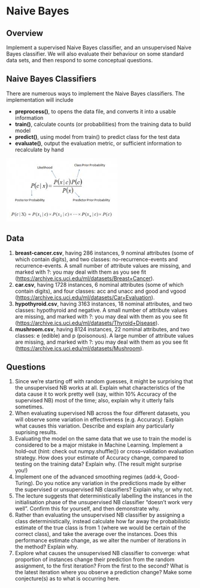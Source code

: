 # Naive Bayes

## Overview
Implement a supervised Naive Bayes classifier, and an unsupervised Naive
Bayes classifier. We will also evaluate their behaviour on some standard data sets,
and then respond to some conceptual questions.

## Naive Bayes Classifiers
There are numerous ways to implement the Naive Bayes classifiers. The implementation will
include
- **preprocess()**, to opens the data file, and converts it into a usable information
- **train()**, calculate counts (or probabilities) from the training data to build model
- **predict()**, using model from train() to predict class for the test data
- **evaluate()**, output the evaluation metric, or sufficient information to recalculate by hand

![naivebayes](nb.jpg)

## Data
1. **breast-cancer.csv**, having 286 instances, 9 nominal attributes (some of which contain
digits), and two classes: no-recurrence-events and recurrence-events. A small
number of attribute values are missing, and marked with ?: you may deal with them as you see
fit (https://archive.ics.uci.edu/ml/datasets/Breast+Cancer).
2. **car.csv**, having 1728 instances, 6 nominal attributes (some of which contain digits), and
four classes: acc and unacc and good and vgood (https://archive.ics.uci.edu/ml/datasets/Car+Evaluation).
3. **hypothyroid.csv**, having 3163 instances, 18 nominal attributes, and two classes: hypothyroid
and negative. A small number of attribute values are missing, and marked with ?: you may
deal with them as you see fit (https://archive.ics.uci.edu/ml/datasets/Thyroid+Disease).
4. **mushroom.csv**, having 8124 instances, 22 nominal attributes, and two classes: e (edible)
and p (poisonous). A large number of attribute values are missing, and marked with ?: you
may deal with them as you see fit (https://archive.ics.uci.edu/ml/datasets/Mushroom).

## Questions
1. Since we’re starting off with random guesses, it might be surprising that the unsupervised NB
works at all. Explain what characteristics of the data cause it to work pretty well (say, within
10% Accuracy of the supervised NB) most of the time; also, explain why it utterly fails sometimes.
2. When evaluating supervised NB across the four different datasets, you will observe some variation
in effectiveness (e.g. Accuracy). Explain what causes this variation. Describe and explain
any particularly suprising results.
3. Evaluating the model on the same data that we use to train the model is considered to be a major
mistake in Machine Learning. Implement a hold–out (hint: check out numpy.shuffle())
or cross–validation evaluation strategy. How does your estimate of Accuracy change, compared
to testing on the training data? Explain why. (The result might surprise you!)
4.  Implement one of the advanced smoothing regimes (add-k, Good-Turing). Do you notice any
variation in the predictions made by either the supervised or unsupervised NB classifiers? Explain
why, or why not.
5. The lecture suggests that deterministically labelling the instances in the initialisation phase of
the unsupervised NB classifier “doesn’t work very well”. Confirm this for yourself, and then
demonstrate why.
6. Rather than evaluating the unsupervised NB classifier by assigning a class deterministically,
instead calculate how far away the probabilistic estimate of the true class is from 1 (where
we would be certain of the correct class), and take the average over the instances. Does this
performance estimate change, as we alter the number of iterations in the method? Explain why.
7.  Explore what causes the unsupervised NB classifier to converge: what proportion of instances
change their prediction from the random assignment, to the first iteration? From the first to
the second? What is the latest iteration where you observe a prediction change? Make some
conjecture(s) as to what is occurring here.
